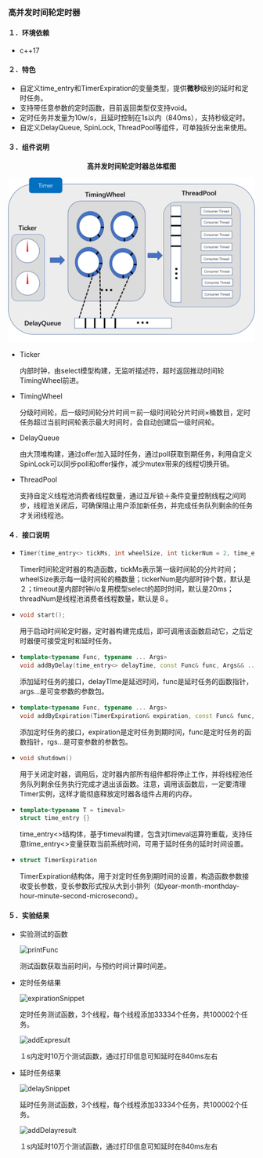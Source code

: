 ### 高并发时间轮定时器

#### １．环境依赖

* c++17

#### ２．特色

* 自定义time_entry<timeval>和TimerExpiration的变量类型，提供<b>微秒</b>级别的延时和定时任务。
* 支持带任意参数的定时函数，目前返回类型仅支持void。
* 定时任务并发量为10w/s，且延时控制在1s以内（840ms），支持秒级定时。
* 自定义DelayQueue, SpinLock, ThreadPool等组件，可单独拆分出来使用。

#### ３．组件说明

<div align = "center"><b>高并发时间轮定时器总体框图</b></div>

![时间轮定时器总览图](./时间轮定时器总览图.png)

* Ticker

  内部时钟，由select模型构建，无监听描述符，超时返回推动时间轮TimingWheel前进。

* TimingWheel

  分级时间轮，后一级时间轮分片时间＝前一级时间轮分片时间×桶数目，定时任务超过当前时间轮表示最大时间时，会自动创建后一级时间轮。

* DelayQueue

  由大顶堆构建，通过offer加入延时任务，通过poll获取到期任务，利用自定义SpinLock可以同步poll和offer操作，减少mutex带来的线程切换开销。

* ThreadPool

  支持自定义线程池消费者线程数量，通过互斥锁＋条件变量控制线程之间同步，线程池关闭后，可确保阻止用户添加新任务，并完成任务队列剩余的任务才关闭线程池。

#### ４．接口说明

* ```c++
  Timer(time_entry<> tickMs, int wheelSize, int tickerNum = 2, time_entry<> timeout = time_entry<>({0,20000}), int threadNum = 8);
  ```

  Timer时间轮定时器的构造函数，tickMs表示第一级时间轮的分片时间；wheelSize表示每一级时间轮的桶数量；tickerNum是内部时钟个数，默认是２；timeout是内部时钟i/o复用模型select的超时时间，默认是20ms；threadNum是线程池消费者线程数量，默认是８。

* ```c++
  void start();
  ```

  用于启动时间轮定时器，定时器构建完成后，即可调用该函数启动它，之后定时器便可接受定时和延时任务。

* ```c++
  template<typename Func, typename ... Args>
  void addByDelay(time_entry<> delayTime, const Func& func, Args&& ... args)
  ```

  添加延时任务的接口，delayTIme是延迟时间，func是延时任务的函数指针，args...是可变参数的参数包。

* ```c++
  template<typename Func, typename ... Args>
  void addByExpiration(TimerExpiration& expiration, const Func& func, Args&& ... args)
  ```

  添加定时任务的接口，expiration是定时任务到期时间，func是定时任务的函数指针，rgs...是可变参数的参数包。

* ```c++
  void shutdown()
  ```

  用于关闭定时器，调用后，定时器内部所有组件都将停止工作，并将线程池任务队列剩余任务执行完成才退出该函数。注意，调用该函数后，一定要清理Timer实例，这样才能彻底释放定时器各组件占用的内存。

* ```c++
  template<typename T = timeval>
  struct time_entry {}
  ```

  time_entry<>结构体，基于timeval构建，包含对timeval运算符重载，支持任意time_entry<>变量获取当前系统时间，可用于延时任务的延时时间设置。

* ```c++
  struct TimerExpiration
  ```

  TimerExpiration结构体，用于对定时任务到期时间的设置，构造函数参数接收变长参数，变长参数形式按从大到小排列（如year-month-monthday-hour-minute-second-microsecond）。

#### ５．实验结果

* 实验测试的函数

  ![printFunc](./printFunc.png)

  测试函数获取当前时间，与预约时间计算时间差。

* 定时任务结果

  ![expirationSnippet](expirationSnippet.png)

  定时任务测试函数，3个线程，每个线程添加33334个任务，共100002个任务。

  ![addExpresult](addExpresult.png)

  １s内定时10万个测试函数，通过打印信息可知延时在840ms左右

* 延时任务结果

  ![delaySnippet](delaySnippet.png)

  延时任务测试函数，3个线程，每个线程添加33334个任务，共100002个任务。

  ![addDelayresult](addDelayresult.png)

  １s内延时10万个测试函数，通过打印信息可知延时在840ms左右

  

